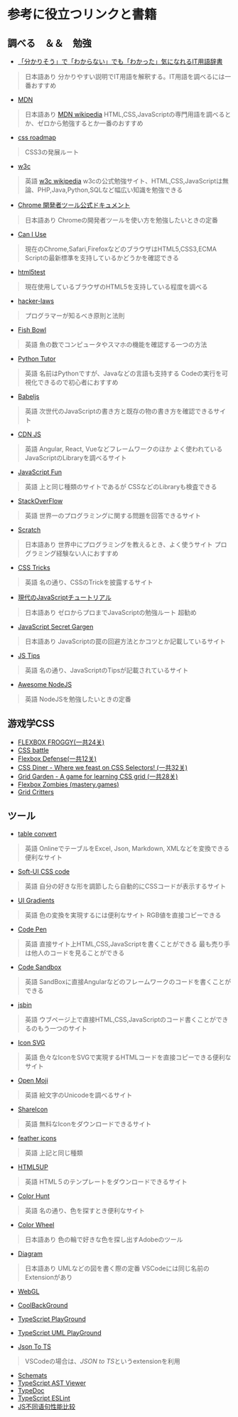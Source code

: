 # 参考に役立つリンクと書籍

## 調べる　＆＆　勉強

* [「分かりそう」で「わからない」でも「わかった」気になれるIT用語辞書](https://wa3.i-3-i.info/index.html)

> 日本語あり
> 分かりやすい説明でIT用語を解釈する。IT用語を調べるには一番おすすめ

* [MDN](https://developer.mozilla.org/ja/)

> 日本語あり
> [MDN wikipedia](https://ja.wikipedia.org/wiki/Mozilla)
> HTML,CSS,JavaScriptの専門用語を調べるとか、ゼロから勉強するとか一番のおすすめ

* [css roadmap](https://www.w3.org/TR/css3-roadmap/)

> CSS3の発展ルート

* [w3c](https://www.w3schools.com)

> 英語
> [w3c wikipedia](https://ja.wikipedia.org/wiki/World_Wide_Web_Consortium)
> w3cの公式勉強サイト、HTML,CSS,JavaScriptは無論、PHP,Java,Python,SQLなど幅広い知識を勉強できる

* [Chrome 開発者ツール公式ドキュメント](https://developers.google.com/web/tools/chrome-devtools)

> 日本語あり
> Chromeの開発者ツールを使い方を勉強したいときの定番

* [Can I Use](https://caniuse.com)

> 現在のChrome,Safari,FirefoxなどのブラウザはHTML5,CSS3,ECMA Scriptの最新標準を支持しているかどうかを確認できる

* [html5test](http://html5test.com)

> 現在使用しているブラウザのHTML5を支持している程度を調べる

* [hacker-laws](https://github.com/dwmkerr/hacker-laws)

> プログラマーが知るべき原則と法則

* [Fish Bowl](https://testdrive-archive.azurewebsites.net/performance/fishbowl/)

> 英語
> 魚の数でコンピュータやスマホの機能を確認する一つの方法

* [Python Tutor](http://pythontutor.com/visualize.html#mode=edit)

> 英語
> 名前はPythonですが、Javaなどの言語も支持する
> Codeの実行を可視化できるので初心者におすすめ

* [Babeljs](https://babeljs.io)

> 英語
> 次世代のJavaScriptの書き方と既存の物の書き方を確認できるサイト

* [CDN JS](https://cdnjs.com/libraries)

> 英語
> Angular, React, Vueなどフレームワークのほか
> よく使われているJavaScriptのLibraryを調べるサイト

* [JavaScript Fun](https://www.javascript.fun)

> 英語
> 上と同じ種類のサイトであるが
> CSSなどのLibraryも検査できる

* [StackOverFlow](https://stackoverflow.com)

> 英語
> 世界一のプログラミングに関する問題を回答できるサイト

* [Scratch](https://scratch.mit.edu/projects/editor/?tutorial=getStarted)

> 日本語あり
> 世界中にプログラミングを教えるとき、よく使うサイト
> プログラミング経験ない人におすすめ

* [CSS Tricks](https://css-tricks.com)

> 英語
> 名の通り、CSSのTrickを披露するサイト

* [現代のJavaScriptチュートリアル](https://ja.javascript.info)

> 日本語あり
> ゼロからプロまでJavaScriptの勉強ルート
> 超勧め

* [JavaScript Secret Gargen](https://bonsaiden.github.io/JavaScript-Garden/ja/)

> 日本語あり
> JavaScriptの罠の回避方法とかコツとか記載しているサイト

* [JS Tips](https://www.jstips.co)

> 英語
> 名の通り、JavaScriptのTipsが記載されているサイト

* [Awesome NodeJS](https://github.com/sindresorhus/awesome-nodejs)

> 英語
> NodeJSを勉強したいときの定番

## 游戏学CSS

- [FLEXBOX FROGGY(一共24关)](http://flexboxfroggy.com)
- [CSS battle](https://cssbattle.dev)
- [Flexbox Defense(一共12关)](http://www.flexboxdefense.com/)
- [CSS Diner - Where we feast on CSS Selectors! (一共32关)](https://flukeout.github.io/)
- [Grid Garden - A game for learning CSS grid (一共28关)](https://cssgridgarden.com/)
- [Flexbox Zombies (mastery.games)](https://mastery.games/flexboxzombies/)
- [Grid Critters](https://gridcritters.com/)

## ツール

* [table convert](https://tableconvert.com)

> 英語
> OnlineでテーブルをExcel, Json, Markdown, XMLなどを変換できる便利なサイト

* [Soft-UI CSS code](https://neumorphism.io/#55b9f3)

> 英語
> 自分の好きな形を調節したら自動的にCSSコードが表示するサイト

* [UI Gradients](https://uigradients.com/#SagePersuasion)

> 英語
> 色の変換を実現するには便利なサイト
> RGB値を直接コピーできる

* [Code Pen](https://codepen.io)

> 英語
> 直接サイト上HTML,CSS,JavaScriptを書くことができる
> 最も売り手は他人のコードを見ることができる

* [Code Sandbox](https://codesandbox.io)

> 英語
> SandBoxに直接Angularなどのフレームワークのコードを書くことができる

* [jsbin](https://jsbin.com/?html,output)

> 英語
> ウブページ上で直接HTML,CSS,JavaScriptのコード書くことができるのもう一つのサイト

* [Icon SVG](https://iconsvg.xyz)

> 英語
> 色々なIconをSVGで実現するHTMLコードを直接コピーできる便利なサイト

* [Open Moji](https://www.openmoji.org/library/)

> 英語
> 絵文字のUnicodeを調べるサイト

* [ShareIcon](https://www.shareicon.net)

> 英語
> 無料なIconをダウンロードできるサイト

* [feather icons](https://feathericons.com)

> 英語
> 上記と同じ種類

* [HTML5UP](https://html5up.net)

> 英語
> HTML５のテンプレートをダウンロードできるサイト

* [Color Hunt](https://colorhunt.co)

> 英語
> 名の通り、色を探すとき便利なサイト

* [Color Wheel](https://color.adobe.com/ja/create/color-wheel)

> 日本語あり
> 色の輪で好きな色を探し出すAdobeのツール

* [Diagram](https://app.diagrams.net)

> 日本語あり
> UMLなどの図を書く際の定番
> VSCodeには同じ名前のExtensionがあり

* [WebGL](https://alteredqualia.com)

* [CoolBackGround](https://coolbackgrounds.io)

* [TypeScript PlayGround](https://www.typescriptlang.org/play)

* [TypeScript UML PlayGround](https://tsuml-demo.firebaseapp.com)

* [Json To TS](http://www.jsontots.com)

> VSCodeの場合は、*JSON to TS*というextensionを利用

* [Schemats](https://github.com/SweetIQ/schemats)
* [TypeScript AST Viewer](https://ts-ast-viewer.com/#)
* [TypeDoc](https://typedoc.org)
* [TypeScript ESLint](https://github.com/typescript-eslint/typescript-eslint)
* [JS不同语句性能比较](https://hasty.dev)

